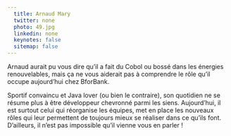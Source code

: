 ```yaml
---
  title: Arnaud Mary
  twitter: none
  photo: 49.jpg
  linkedin: none
  keynotes: false
  sitemap: false
---
```

Arnaud aurait pu vous dire qu’il a fait du Cobol ou bossé dans les énergies renouvelables, mais ça ne vous aiderait pas à comprendre le rôle qu’il occupe aujourd’hui chez BforBank.

Sportif convaincu et Java lover (ou bien le contraire), son quotidien ne se résume plus à être développeur chevronné parmi les siens. Aujourd’hui, il est surtout celui qui réorganise les équipes, met en place les nouveaux rôles qui leur permettent de toujours mieux se réaliser dans ce qu’ils font. D’ailleurs, il n’est pas impossible qu’il vienne vous en parler !